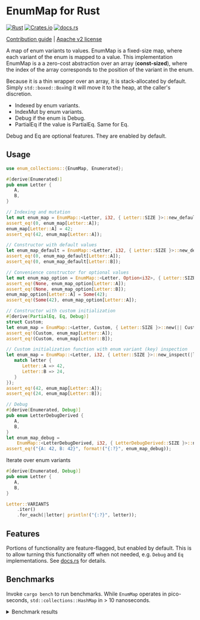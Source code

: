 # EnumMap for Rust
[![Rust](https://github.com/Pscheidl/enum-map/actions/workflows/rust.yml/badge.svg)](https://github.com/Pscheidl/enum-map/actions/workflows/rust.yml)
[![Crates.io](https://img.shields.io/crates/v/enum-collections)](https://crates.io/crates/enum-collections)
[![docs.rs](https://img.shields.io/docsrs/enum-collections)](https://docs.rs/enum-collections/latest/enum_collections/)

[Contribution guide](CONTRIBUTING.md) | [Apache v2 license](LICENSE)


A map of enum variants to values. EnumMap is a fixed-size map, where each variant of the enum
is mapped to a value. This implementation EnumMap is a a zero-cost abstraction over an array (**const-sized**), where the index of the array corresponds to the position of the variant in the enum.

Because it is a thin wrapper over an array, it is stack-allocated by default. Simply `std::boxed::Box`ing it will move it to the heap, at the caller's discretion.

- Indexed by enum variants.
- IndexMut by enum variants.
- Debug if the enum is Debug.
- PartialEq if the value is PartialEq. Same for Eq.

Debug and Eq are optional features. They are enabled by default.

## Usage

```rust
use enum_collections::{EnumMap, Enumerated};

#[derive(Enumerated)]
pub enum Letter {
   A,
   B,
}

// Indexing and mutation
let mut enum_map = EnumMap::<Letter, i32, { Letter::SIZE }>::new_default();
assert_eq!(0, enum_map[Letter::A]);
enum_map[Letter::A] = 42;
assert_eq!(42, enum_map[Letter::A]);

// Constructor with default values
let enum_map_default = EnumMap::<Letter, i32, { Letter::SIZE }>::new_default();
assert_eq!(0, enum_map_default[Letter::A]);
assert_eq!(0, enum_map_default[Letter::B]);

// Convenience constructor for optional values
let mut enum_map_option = EnumMap::<Letter, Option<i32>, { Letter::SIZE }>::new_option();
assert_eq!(None, enum_map_option[Letter::A]);
assert_eq!(None, enum_map_option[Letter::B]);
enum_map_option[Letter::A] = Some(42);
assert_eq!(Some(42), enum_map_option[Letter::A]);

// Constructor with custom initialization
#[derive(PartialEq, Eq, Debug)]
struct Custom;
let enum_map = EnumMap::<Letter, Custom, { Letter::SIZE }>::new(|| Custom);
assert_eq!(Custom, enum_map[Letter::A]);
assert_eq!(Custom, enum_map[Letter::B]);

// Custom initialization function with enum variant (key) inspection
let enum_map = EnumMap::<Letter, i32, { Letter::SIZE }>::new_inspect(|letter| {
   match letter {
      Letter::A => 42,
      Letter::B => 24,
   }
});
assert_eq!(42, enum_map[Letter::A]);
assert_eq!(24, enum_map[Letter::B]);

// Debug
#[derive(Enumerated, Debug)]
pub enum LetterDebugDerived {
   A,
   B,
}
let enum_map_debug =
    EnumMap::<LetterDebugDerived, i32, { LetterDebugDerived::SIZE }>::new(|| 42);
assert_eq!("{A: 42, B: 42}", format!("{:?}", enum_map_debug));

```


Iterate over enum variants


```rust
#[derive(Enumerated, Debug)]
pub enum Letter {
   A,
   B,
}

Letter::VARIANTS
    .iter()
    .for_each(|letter| println!("{:?}", letter));
```


## Features

Portions of functionality are feature-flagged, but enabled by default. This is to allow turning this functionality off when not needed, e.g. `Debug` and `Eq` implementations.
See [docs.rs](https://docs.rs/crate/enum-collections/latest/features) for details.

## Benchmarks

Invoke `cargo bench` to run benchmarks. While `EnumMap` operates in pico-seconds, `std::collections::HashMap` in > 10 nanoseconds.

<details>
<summary>Benchmark results</summary>

```
EnumMap get             time:   [221.09 ps 221.59 ps 222.21 ps]
Found 10 outliers among 100 measurements (10.00%)
  5 (5.00%) high mild
  5 (5.00%) high severe

EnumMap insert          time:   [230.05 ps 233.38 ps 236.25 ps]
Found 2 outliers among 100 measurements (2.00%)
  1 (1.00%) high mild
  1 (1.00%) high severe

EnumMap new: default    time:   [852.31 ps 853.28 ps 854.37 ps]
Found 2 outliers among 100 measurements (2.00%)
  1 (1.00%) low mild
  1 (1.00%) high mild

EnumMap new: Option::None
                        time:   [1.7100 ns 1.7110 ns 1.7120 ns]
Found 2 outliers among 100 measurements (2.00%)
  1 (1.00%) high mild
  1 (1.00%) high severe

EnumMap new: provider fn
                        time:   [791.17 ps 792.38 ps 793.65 ps]
Found 7 outliers among 100 measurements (7.00%)
  1 (1.00%) low mild
  4 (4.00%) high mild
  2 (2.00%) high severe

EnumMap new: inspecting provider fn
                        time:   [775.03 ps 776.84 ps 778.92 ps]
Found 8 outliers among 100 measurements (8.00%)
  4 (4.00%) high mild
  4 (4.00%) high severe

std::collections::HashMap get
                        time:   [13.433 ns 13.484 ns 13.543 ns]
Found 8 outliers among 100 measurements (8.00%)
  3 (3.00%) high mild
  5 (5.00%) high severe

std::collections::HashMap insert
                        time:   [14.094 ns 14.107 ns 14.121 ns]
Found 4 outliers among 100 measurements (4.00%)
  1 (1.00%) high mild
  3 (3.00%) high severe

```

</details>
